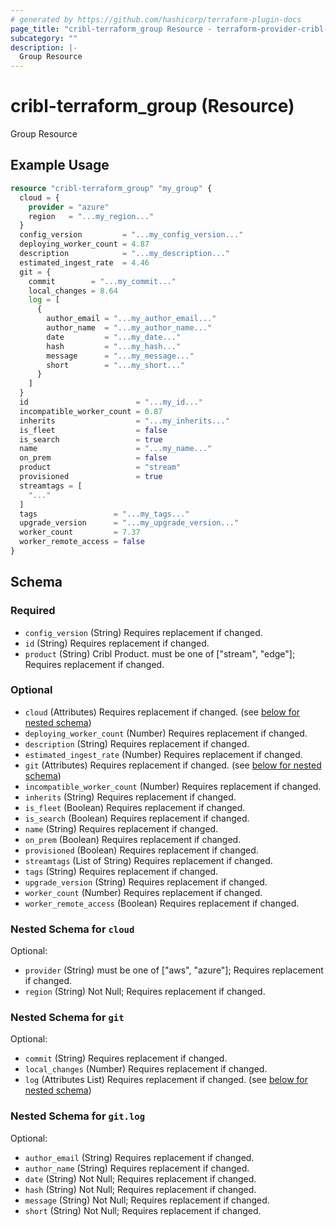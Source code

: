 ```yaml
---
# generated by https://github.com/hashicorp/terraform-plugin-docs
page_title: "cribl-terraform_group Resource - terraform-provider-cribl-terraform"
subcategory: ""
description: |-
  Group Resource
---
```


# cribl-terraform_group (Resource)

Group Resource

## Example Usage

```terraform
resource "cribl-terraform_group" "my_group" {
  cloud = {
    provider = "azure"
    region   = "...my_region..."
  }
  config_version         = "...my_config_version..."
  deploying_worker_count = 4.87
  description            = "...my_description..."
  estimated_ingest_rate  = 4.46
  git = {
    commit        = "...my_commit..."
    local_changes = 8.64
    log = [
      {
        author_email = "...my_author_email..."
        author_name  = "...my_author_name..."
        date         = "...my_date..."
        hash         = "...my_hash..."
        message      = "...my_message..."
        short        = "...my_short..."
      }
    ]
  }
  id                        = "...my_id..."
  incompatible_worker_count = 0.87
  inherits                  = "...my_inherits..."
  is_fleet                  = false
  is_search                 = true
  name                      = "...my_name..."
  on_prem                   = false
  product                   = "stream"
  provisioned               = true
  streamtags = [
    "..."
  ]
  tags                 = "...my_tags..."
  upgrade_version      = "...my_upgrade_version..."
  worker_count         = 7.37
  worker_remote_access = false
}
```

<!-- schema generated by tfplugindocs -->
## Schema

### Required

- `config_version` (String) Requires replacement if changed.
- `id` (String) Requires replacement if changed.
- `product` (String) Cribl Product. must be one of ["stream", "edge"]; Requires replacement if changed.

### Optional

- `cloud` (Attributes) Requires replacement if changed. (see [below for nested schema](#nestedatt--cloud))
- `deploying_worker_count` (Number) Requires replacement if changed.
- `description` (String) Requires replacement if changed.
- `estimated_ingest_rate` (Number) Requires replacement if changed.
- `git` (Attributes) Requires replacement if changed. (see [below for nested schema](#nestedatt--git))
- `incompatible_worker_count` (Number) Requires replacement if changed.
- `inherits` (String) Requires replacement if changed.
- `is_fleet` (Boolean) Requires replacement if changed.
- `is_search` (Boolean) Requires replacement if changed.
- `name` (String) Requires replacement if changed.
- `on_prem` (Boolean) Requires replacement if changed.
- `provisioned` (Boolean) Requires replacement if changed.
- `streamtags` (List of String) Requires replacement if changed.
- `tags` (String) Requires replacement if changed.
- `upgrade_version` (String) Requires replacement if changed.
- `worker_count` (Number) Requires replacement if changed.
- `worker_remote_access` (Boolean) Requires replacement if changed.

<a id="nestedatt--cloud"></a>
### Nested Schema for `cloud`

Optional:

- `provider` (String) must be one of ["aws", "azure"]; Requires replacement if changed.
- `region` (String) Not Null; Requires replacement if changed.


<a id="nestedatt--git"></a>
### Nested Schema for `git`

Optional:

- `commit` (String) Requires replacement if changed.
- `local_changes` (Number) Requires replacement if changed.
- `log` (Attributes List) Requires replacement if changed. (see [below for nested schema](#nestedatt--git--log))

<a id="nestedatt--git--log"></a>
### Nested Schema for `git.log`

Optional:

- `author_email` (String) Requires replacement if changed.
- `author_name` (String) Requires replacement if changed.
- `date` (String) Not Null; Requires replacement if changed.
- `hash` (String) Not Null; Requires replacement if changed.
- `message` (String) Not Null; Requires replacement if changed.
- `short` (String) Not Null; Requires replacement if changed.
